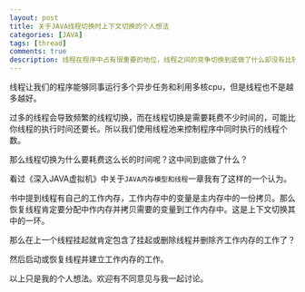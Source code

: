 ```yaml
---
layout: post
title: 关于JAVA线程切换时上下文切换的个人想法
categories: [JAVA]
tags: [thread]
comments: true
description: 线程在程序中占有很重要的地位，线程之间的竞争切换到底做了什么却没有比较详细的说法，下面我来说说我的想法。
---
```

线程让我们的程序能够同事运行多个异步任务和利用多核cpu，但是线程也不是越多越好。

过多的线程会导致频繁的线程切换，而在线程切换是需要耗费不少时间的，可能比你线程的执行时间还要长。所以我们使用线程池来控制程序中同时执行的线程个数。

那么线程切换为什么要耗费这么长的时间呢？这中间到底做了什么？

看过《深入JAVA虚拟机》中关于`JAVA内存模型和线程`一章我有了这样的一个认为。

书中提到线程有自己的工作内存，工作内存中的变量是主内存中的一份拷贝。那么恢复线程肯定要分配中作内存并拷贝需要的变量到工作内存中。这是上下文切换其中的一环。

那么在上一个线程挂起就肯定包含了挂起或删除线程并删除齐工作内存的工作了？

然后启动或恢复线程并建立工作内存的工作。

以上只是我的个人想法。欢迎有不同意见与我一起讨论。
